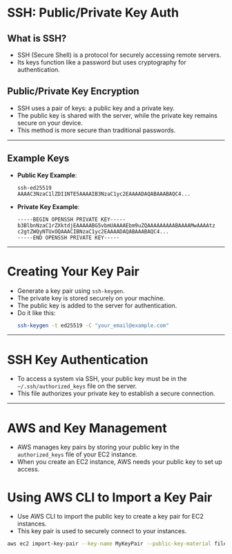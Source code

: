 # SSH: Public/Private Key Auth

## What is SSH?
- SSH (Secure Shell) is a protocol for securely accessing remote servers.
- Its keys function like a password but uses cryptography for authentication.

## Public/Private Key Encryption
- SSH uses a pair of keys: a public key and a private key.
- The public key is shared with the server, while the private key remains secure on your device.
- This method is more secure than traditional passwords.

---

## Example Keys
<VClickList>

- **Public Key Example**:
  ```
  ssh-ed25519 AAAAC3NzaC1lZDI1NTE5AAAAIB3NzaC1yc2EAAAADAQABAAABAQC4...
  ```

- **Private Key Example**:
  ```
  -----BEGIN OPENSSH PRIVATE KEY-----
  b3BlbnNzaC1rZXktdjEAAAAABG5vbmUAAAAEbm9uZQAAAAAAAAABAAAAMwAAAAtz
  c2gtZWQyNTUxOQAAACIBNzaC1yc2EAAAADAQABAAABAQC4...
  -----END OPENSSH PRIVATE KEY-----
  ```

</VClickList>

---

# Creating Your Key Pair
<VClickList>

- Generate a key pair using `ssh-keygen`.
- The private key is stored securely on your machine.
- The public key is added to the server for authentication.
- Do it like this:
    ```bash
    ssh-keygen -t ed25519 -C "your_email@example.com"
    ```
</VClickList>

---

# SSH Key Authentication
<VClickList>

- To access a system via SSH, your public key must be in the `~/.ssh/authorized_keys` file on the server.
- This file authorizes your private key to establish a secure connection.

</VClickList>

---

# AWS and Key Management
<VClickList>

- AWS manages key pairs by storing your public key in the `authorized_keys` file of your EC2 instance.
- When you create an EC2 instance, AWS needs your public key to set up access.

</VClickList>

# Using AWS CLI to Import a Key Pair
<VClickList>

- Use AWS CLI to import the public key to create a key pair for EC2 instances.
- This key pair is used to securely connect to your instances.

</VClickList>

```bash
aws ec2 import-key-pair --key-name MyKeyPair --public-key-material fileb://~/.ssh/id_ed25519.pub
```

